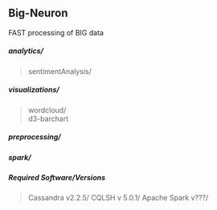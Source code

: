 ## Big-Neuron
 FAST processing of BIG data

##### analytics/  
> sentimentAnalysis/  

##### visualizations/  
> wordcloud/  
> d3-barchart

##### preprocessing/  
##### spark/  

##### Required Software/Versions
> Cassandra v2.2.5/
> CQLSH v 5.0.1/
> Apache Spark v???/


